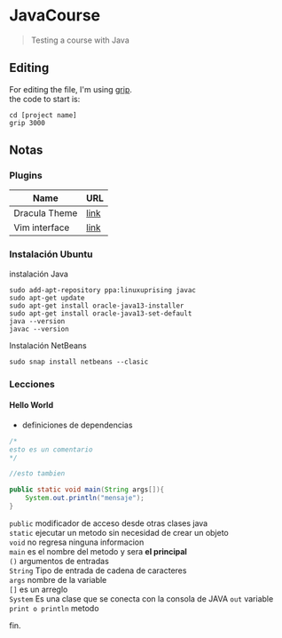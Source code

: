 # JavaCourse
 >Testing a course with Java

## Editing
 For editing the file, I'm using [grip](https://github.com/joeyespo/grip).  
 the code to start is:

 ```
 cd [project name]
 grip 3000
 ```

## Notas
### Plugins

|Name|URL|
| --- | --- |
|Dracula Theme|[link](http://plugins.netbeans.org/plugin/62424/darcula-laf-for-netbeans)|
|Vim interface|[link](http://plugins.netbeans.org/plugin/2802/jvi-vi-vim-editor-clone)|

### Instalación Ubuntu

instalación Java
```
sudo add-apt-repository ppa:linuxuprising javac
sudo apt-get update
sudo apt-get install oracle-java13-installer
sudo apt-get install oracle-java13-set-default
java --version
javac --version
```
Instalación NetBeans

```
sudo snap install netbeans --clasic
```

### Lecciones

#### Hello World
 - definiciones de dependencias
```java
/*
esto es un comentario
*/

//esto tambien

public static void main(String args[]){
	System.out.println("mensaje");
}
```
`public` modificador de acceso desde otras clases java  
`static` ejecutar un metodo sin necesidad de crear un objeto  
`void` no regresa ninguna informacion  
`main` es el nombre del metodo y sera **el principal**  
`()` argumentos de entradas  
`String` Tipo de entrada de cadena de caracteres  
`args` nombre de la variable  
`[]` es un arreglo  
`System` Es una clase que se conecta con la consola de JAVA
`out` variable
`print o println` metodo
 

fin.

